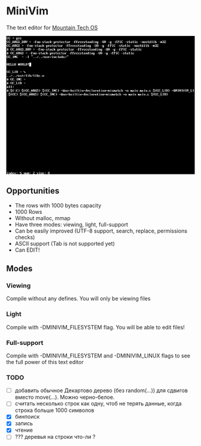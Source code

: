 # MiniVim
The text editor for [Mountain Tech OS](https://mountaintech.ru/)

![screenshot](./assets/1.png)

## Opportunities
- The rows with 1000 bytes capacity
- 1000 Rows
- Without malloc, mmap
- Have three modes: viewing, light, full-support
- Can be easily improved (UTF-8 support, search, replace, permissions checks)
- ASCII support (Tab is not supported yet)
- Can EDIT!

## Modes

### Viewing
Compile without any defines.
You will only be viewing files

### Light
Compile with -DMINIVIM_FILESYSTEM flag.
You will be able to edit files!

### Full-support
Compile with -DMINIVIM_FILESYSTEM and -DMINIVIM_LINUX flags to see the full
power of this text editor

### TODO
- [ ] добавить обычное Декартово дерево (без random(...)) для сдвигов вместо move(...). Можно черно-белое.
- [ ] считать несколько строк как одну, чтоб не терять данные, когда строка больше 1000 символов
- [x] бинпоиск 
- [x] запись
- [x] чтение
- [ ] ??? деревья на строки что-ли ? 